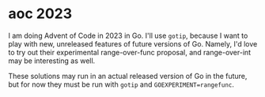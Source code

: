 # aoc 2023
I am doing Advent of Code in 2023 in Go. I'll use `gotip`, because I want to play with new, unreleased features of 
future versions of Go. Namely, I'd love to try out their experimental range-over-func proposal, and range-over-int
may be interesting as well.

These solutions may run in an actual released version of Go in the future, but for now they must be run with `gotip`
and `GOEXPERIMENT=rangefunc`.